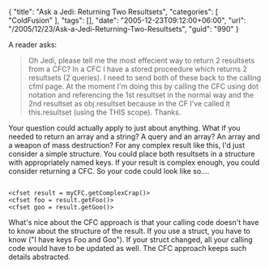 {
	"title": "Ask a Jedi: Returning Two Resultsets",
	"categories": [
		"ColdFusion"
	],
	"tags": [],
	"date": "2005-12-23T09:12:00+06:00",
	"url": "/2005/12/23/Ask-a-Jedi-Returning-Two-Resultsets",
	"guid": "990"
}

A reader asks:

<blockquote>
Oh Jedi, please tell me the most effecient way to return 2 resultsets from a CFC? In a CFC I have a stored proceedure which returns 2 resultsets (2 queries). I need to send both of these back to the calling cfml page. At the moment I'm doing this by calling the CFC using dot notation and referencing the 1st resultset in the normal way and the 2nd resultset as obj.resultset because in the CF I've called it this.resultset (using the THIS scope). Thanks.
</blockquote>

Your question could actually apply to just about anything. What if you needed to return an array and a string? A query and an array? An array and a weapon of mass destruction? For any complex result like this, I'd just consider a simple structure. You could place both resultsets in a structure with appropriately named keys. If your result is complex enough, you could consider returning a CFC. So your code could look like so....

<code>
&lt;cfset result = myCFC.getComplexCrap()&gt;
&lt;cfset foo = result.getFoo()&gt;
&lt;cfset goo = result.getGoo()&gt;
</code>

What's nice about the CFC approach is that your calling code doesn't have to know about the structure of the result. If you use a struct, you have to know ("I have keys Foo and Goo"). If your struct changed, all your calling code would have to be updated as well. The CFC approach keeps such details abstracted.